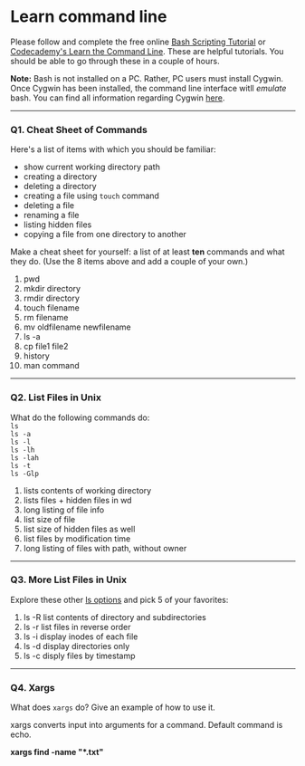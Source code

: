 # Learn command line

Please follow and complete the free online [Bash Scripting Tutorial](https://ryanstutorials.net/bash-scripting-tutorial/) or [Codecademy's Learn the Command Line](https://www.codecademy.com/learn/learn-the-command-line). These are helpful tutorials. You should be able to go through these in a couple of hours.

**Note:** Bash is not installed on a PC. Rather, PC users must install Cygwin. Once Cygwin has been installed, the command line interface witll _emulate_ bash. You can find all information regarding Cygwin [here](https://www.cygwin.com/).

---

### Q1.  Cheat Sheet of Commands  

Here's a list of items with which you should be familiar:  
* show current working directory path
* creating a directory
* deleting a directory
* creating a file using `touch` command
* deleting a file
* renaming a file
* listing hidden files
* copying a file from one directory to another

Make a cheat sheet for yourself: a list of at least **ten** commands and what they do.  (Use the 8 items above and add a couple of your own.)  

1) pwd
2) mkdir directory
3) rmdir directory
4) touch filename
5) rm filename
6) mv oldfilename newfilename
7) ls -a 
8) cp file1 file2
9) history
10) man command 





 

---

### Q2.  List Files in Unix   

What do the following commands do:  
`ls`  
`ls -a`  
`ls -l`  
`ls -lh`  
`ls -lah`  
`ls -t`  
`ls -Glp`  

1) lists contents of working directory
2) lists files + hidden files in wd
3) long listing of file info
4) list size of file
5) list size of hidden files as well
6) list files by modification time
7) long listing of files with path, without owner

---

### Q3.  More List Files in Unix  

Explore these other [ls options](http://www.techonthenet.com/unix/basic/ls.php) and pick 5 of your favorites:

1) ls -R list contents of directory and subdirectories
2) ls -r list files in reverse order
3) ls -i display inodes of each file
4) ls -d display directories only
5) ls -c disply files by timestamp

---

### Q4.  Xargs   

What does `xargs` do? Give an example of how to use it.

xargs converts input into arguments for a command.
Default command is echo.

**xargs find -name "*.txt"**


 

